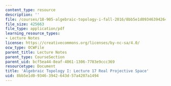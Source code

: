 ```yaml
---
content_type: resource
description: ''
file: /courses/18-905-algebraic-topology-i-fall-2016/8bb5e1d093463942643d57a4207a1494_MIT18_905F16_lec17.pdf
file_size: 425663
file_type: application/pdf
learning_resource_types:
- Lecture Notes
license: https://creativecommons.org/licenses/by-nc-sa/4.0/
ocw_type: OCWFile
parent_title: Lecture Notes
parent_type: CourseSection
parent_uid: bcf5ea44-8eaf-4061-1306-7783e9ccc369
resourcetype: Document
title: 'Algebraic Topology I: Lecture 17 Real Projective Space'
uid: 8bb5e1d0-9346-3942-643d-57a4207a1494
---
```


